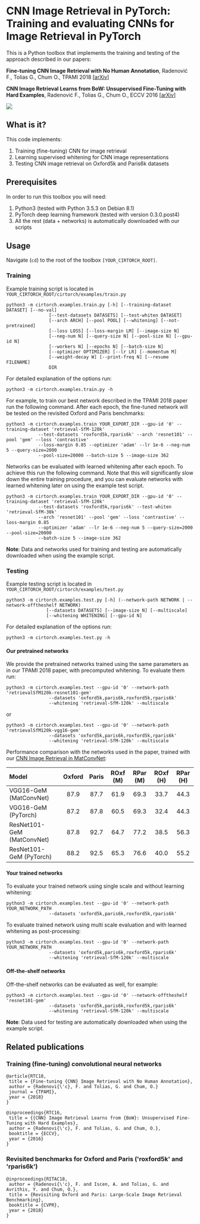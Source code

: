 # CNN Image Retrieval in PyTorch: Training and evaluating CNNs for Image Retrieval in PyTorch

This is a Python toolbox that implements the training and testing of the approach described in our papers:


**Fine-tuning CNN Image Retrieval with No Human Annotation**,
Radenović F., Tolias G., Chum O.,
TPAMI 2018 [[arXiv](https://arxiv.org/abs/1711.02512)]

**CNN Image Retrieval Learns from BoW: Unsupervised Fine-Tuning with Hard Examples**,
Radenović F., Tolias G., Chum O.,
ECCV 2016 [[arXiv](http://arxiv.org/abs/1604.02426)]


<img src="http://cmp.felk.cvut.cz/cnnimageretrieval/img/cnnimageretrieval_network_medium.png" width=\textwidth/>

## What is it?

This code implements:

1. Training (fine-tuning) CNN for image retrieval
1. Learning supervised whitening for CNN image representations
1. Testing CNN image retrieval on Oxford5k and Paris6k datasets

## Prerequisites

In order to run this toolbox you will need:

1. Python3 (tested with Python 3.5.3 on Debian 8.1)
1. PyTorch deep learning framework (tested with version 0.3.0.post4)
1. All the rest (data + networks) is automatically downloaded with our scripts

## Usage

Navigate (```cd```) to the root of the toolbox ```[YOUR_CIRTORCH_ROOT]```.

### Training

Example training script is located in ```YOUR_CIRTORCH_ROOT/cirtorch/examples/train.py```
```
python3 -m cirtorch.examples.train.py [-h] [--training-dataset DATASET] [--no-val]
                [--test-datasets DATASETS] [--test-whiten DATASET]
                [--arch ARCH] [--pool POOL] [--whitening] [--not-pretrained]
                [--loss LOSS] [--loss-margin LM] [--image-size N]
                [--neg-num N] [--query-size N] [--pool-size N] [--gpu-id N]
                [--workers N] [--epochs N] [--batch-size N]
                [--optimizer OPTIMIZER] [--lr LR] [--momentum M]
                [--weight-decay W] [--print-freq N] [--resume FILENAME]
                DIR
```

For detailed explanation of the options run:
```
python3 -m cirtorch.examples.train.py -h
```

For example, to train our best network described in the TPAMI 2018 paper run the following command. After each epoch, the fine-tuned network will be tested on the revisited Oxford and Paris benchmarks:
```
python3 -m cirtorch.examples.train YOUR_EXPORT_DIR --gpu-id '0' --training-dataset 'retrieval-SfM-120k'
            --test-datasets 'roxford5k,rparis6k' --arch 'resnet101' --pool 'gem' --loss 'contrastive'
            --loss-margin 0.85 --optimizer 'adam' --lr 1e-6 --neg-num 5 --query-size=2000
            --pool-size=20000 --batch-size 5 --image-size 362
```

Networks can be evaluated with learned whitening after each epoch. To achieve this run the following command. Note that this will significantly slow down the entire training procedure, and you can evaluate networks with learned whitening later on using the example test script.

```
python3 -m cirtorch.examples.train YOUR_EXPORT_DIR --gpu-id '0' --training-dataset 'retrieval-SfM-120k'
            --test-datasets 'roxford5k,rparis6k' --test-whiten 'retrieval-SfM-30k'
            --arch 'resnet101' --pool 'gem' --loss 'contrastive' --loss-margin 0.85
            --optimizer 'adam' --lr 1e-6 --neg-num 5 --query-size=2000 --pool-size=20000
            --batch-size 5 --image-size 362
```

**Note**: Data and networks used for training and testing are automatically downloaded when using the example script.

### Testing

Example testing script is located in ```YOUR_CIRTORCH_ROOT/cirtorch/examples/test.py```
```
python3 -m cirtorch.examples.test.py [-h] (--network-path NETWORK | --network-offtheshelf NETWORK)
               [--datasets DATASETS] [--image-size N] [--multiscale]
               [--whitening WHITENING] [--gpu-id N]
```

For detailed explanation of the options run:
```
python3 -m cirtorch.examples.test.py -h
```


#### Our pretrained networks

We provide the pretrained networks trained using the same parameters as in our TPAMI 2018 paper, with precomputed whitening. To evaluate them run:
```
python3 -m cirtorch.examples.test --gpu-id '0' --network-path 'retrievalSfM120k-resnet101-gem'
                --datasets 'oxford5k,paris6k,roxford5k,rparis6k'
                --whitening 'retrieval-SfM-120k' --multiscale
```
or
```
python3 -m cirtorch.examples.test --gpu-id '0' --network-path 'retrievalSfM120k-vgg16-gem'
                --datasets 'oxford5k,paris6k,roxford5k,rparis6k'
                --whitening 'retrieval-SfM-120k' --multiscale
```
Performance comparison with the networks used in the paper, trained with our [CNN Image Retrieval in MatConvNet](https://github.com/filipradenovic/cnnimageretrieval):

| Model | Oxford | Paris | ROxf (M) | RPar (M) | ROxf (H) | RPar (H) |
|:------|:------:|:------:|:------:|:------:|:------:|:------:|
| VGG16-GeM (MatConvNet) | 87.9 | 87.7 | 61.9 | 69.3 | 33.7 | 44.3 |
| VGG16-GeM (PyTorch) | 87.2 | 87.8 | 60.5 | 69.3 | 32.4 | 44.3 |
| ResNet101-GeM (MatConvNet) | 87.8 | 92.7 | 64.7 | 77.2 | 38.5 | 56.3 |
| ResNet101-GeM (PyTorch) | 88.2 | 92.5 | 65.3 | 76.6 | 40.0 | 55.2 |


#### Your trained networks

To evaluate your trained network using single scale and without learning whitening:
```
python3 -m cirtorch.examples.test --gpu-id '0' --network-path YOUR_NETWORK_PATH
                --datasets 'oxford5k,paris6k,roxford5k,rparis6k'
```

To evaluate trained network using multi scale evaluation and with learned whitening as post-processing:
```
python3 -m cirtorch.examples.test --gpu-id '0' --network-path YOUR_NETWORK_PATH
                --datasets 'oxford5k,paris6k,roxford5k,rparis6k'
                --whitening 'retrieval-SfM-120k' --multiscale
```

#### Off-the-shelf networks

Off-the-shelf networks can be evaluated as well, for example:
```
python3 -m cirtorch.examples.test --gpu-id '0' --network-offtheshelf 'resnet101-gem'
                --datasets 'oxford5k,paris6k,roxford5k,rparis6k'
                --whitening 'retrieval-SfM-120k' --multiscale
```

**Note**: Data used for testing are automatically downloaded when using the example script.


## Related publications

### Training (fine-tuning) convolutional neural networks
```
@article{RTC18,
 title = {Fine-tuning {CNN} Image Retrieval with No Human Annotation},
 author = {Radenovi{\'c}, F. and Tolias, G. and Chum, O.}
 journal = {TPAMI},
 year = {2018}
}
```
```
@inproceedings{RTC16,
 title = {{CNN} Image Retrieval Learns from {BoW}: Unsupervised Fine-Tuning with Hard Examples},
 author = {Radenovi{\'c}, F. and Tolias, G. and Chum, O.},
 booktitle = {ECCV},
 year = {2016}
}
```

### Revisited benchmarks for Oxford and Paris ('roxford5k' and 'rparis6k')
```
@inproceedings{RITAC18,
 author = {Radenovi{\'c}, F. and Iscen, A. and Tolias, G. and Avrithis, Y. and Chum, O.},
 title = {Revisiting Oxford and Paris: Large-Scale Image Retrieval Benchmarking},
 booktitle = {CVPR},
 year = {2018}
}
```

